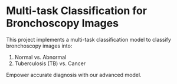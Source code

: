 # Multi-task Classification for Bronchoscopy Images

This project implements a multi-task classification model to classify bronchoscopy images into:
1. Normal vs. Abnormal
2. Tuberculosis (TB) vs. Cancer

Empower accurate diagnosis with our advanced model.

